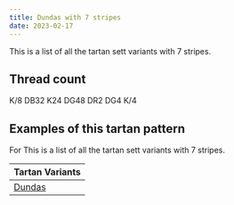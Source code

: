 ```yaml
---
title: Dundas with 7 stripes
date: 2023-02-17
---
```

This is a list of all the tartan sett variants with 7 stripes.

## Thread count
K/8 DB32 K24 DG48 DR2 DG4 K/4

## Examples of this tartan pattern
For This is a list of all the tartan sett variants with 7 stripes.

| Tartan Variants |
|---------------|
| [Dundas](/variants/k/8/db32/k24/dg48/dr2/dg4/k/4-db000052-dg11450d-draa0000-k000000/)||
